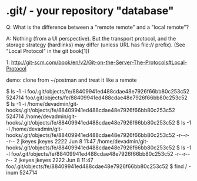 # .git/ - your repository "database"

Q: What is the difference between a "remote remote"
   and a "local remote"?

A: Nothing (from a UI perspective). But the transport
   protocol, and the storage strategy (hardlinks) may
   differ (unless URL has file:// prefix).
   (See "Local Protocol" in the git book[1])



1: http://git-scm.com/book/en/v2/Git-on-the-Server-The-Protocols#Local-Protocol


demo: clone from ~/postman and treat it like a remote

$ ls -1 -i foo/.git/objects/fe/88409941ed488cdae48e7926f66bb80c253c52
  524714 foo/.git/objects/fe/88409941ed488cdae48e7926f66bb80c253c52
$ ls -1 -i /home/devadmin/git-hooks/.git/objects/fe/88409941ed488cdae48e7926f66bb80c253c52
  524714 /home/devadmin/git-hooks/.git/objects/fe/88409941ed488cdae48e7926f66bb80c253c52
$ ls -1 -l /home/devadmin/git-hooks/.git/objects/fe/88409941ed488cdae48e7926f66bb80c253c52
  -r--r--r-- 2 jkeyes jkeyes 2222 Jun  8 11:47 /home/devadmin/git-hooks/.git/objects/fe/88409941ed488cdae48e7926f66bb80c253c52
$ ls -1 -l foo/.git/objects/fe/88409941ed488cdae48e7926f66bb80c253c52
  -r--r--r-- 2 jkeyes jkeyes 2222 Jun  8 11:47 foo/.git/objects/fe/88409941ed488cdae48e7926f66bb80c253c52
$ find / -inum 524714
